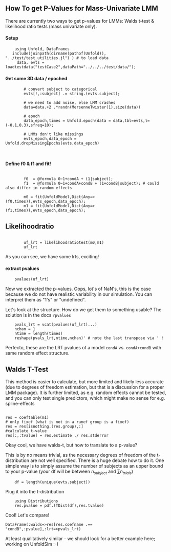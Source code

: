 ## How To get P-Values for Mass-Univariate LMM
There are currently two ways to get p-values for LMMs: Walds t-test & likelihood ratio tests (mass univariate only).

#### Setup
```@example Main
    using Unfold, DataFrames
   include(joinpath(dirname(pathof(Unfold)), "../test/test_utilities.jl") ) # to load data
     data, evts = loadtestdata("testCase2",dataPath="../../../test/data/");
```

#### Get some 3D data / epoched
```@example Main
        # convert subject to categorical
        evts[!,:subject] .= string.(evts.subject); 
   
        # we need to add noise, else LMM crashes
        data=data.+2 .*randn(MersenneTwister(1),size(data))
        
        # epoch
        data_epoch,times = Unfold.epoch(data = data,tbl=evts,τ=(-0.1,0.3),sfreq=10);
        
        # LMMs don't like missings
        evts_epoch,data_epoch = Unfold.dropMissingEpochs(evts,data_epoch) 



```

#### Define f0 & f1 and fit!
```@example Main

        f0  = @formula 0~1+condA + (1|subject);
        f1  = @formula 0~1+condA+condB + (1+condB|subject); # could also differ in random effects
            
        m0 = fit(UnfoldModel,Dict(Any=>(f0,times)),evts_epoch,data_epoch);
        m1 = fit(UnfoldModel,Dict(Any=>(f1,times)),evts_epoch,data_epoch);
```

## Likelihoodratio
```@example Main

        uf_lrt = likelihoodratiotest(m0,m1)
        uf_lrt
```
As you can see, we have some lrts, exciting!

#### extract pvalues
```@example Main
    pvalues(uf_lrt)
```
Now we extracted the p-values. Oops, lot's of NaN's, this is the case because we do not have realistic variability in our simulation. You can interpret them as "1's" or "undefined".

Let's look at the structure. How do we get them to something usable? The solution is in the docs `?pvalues`

```@example Main
    pvals_lrt = vcat(pvalues(uf_lrt)...)
    nchan = 1
    ntime = length(times)
    reshape(pvals_lrt,ntime,nchan)' # note the last transpose via ' !
```

Perfecto, these are the LRT pvalues of a model `condA` vs. `condA+condB` with same random effect structure.

## Walds T-Test
This method is easier to calculate, but more limited and likely less accurate (due to degrees of freedom estimation, but that is a discussion for a proper LMM package). It is further limited, as e.g. random effects cannot be tested, and you can only test single predictors, which might make no sense for e.g. spline-effects

```@example Main

res = coeftable(m1)
# only fixef (what is not in a ranef group is a fixef)
res = res[isnothing.(res.group),:] 
#calculate t-value
res[:,:tvalue] = res.estimate ./ res.stderror
``` 

Okay cool, we have walds-t, but how to translate to a p-value?

This is by no means trivial, as the necessary degrees of freedom of the t-distribution are not well specified. There is a huge debate how to do it.
One simple way is to simply assume the number of subjects as an upper bound to your p-value (your df will be between $n_{subject}$ and $\sum{n_{trials}}$)

```@example Main
    df = length(unique(evts.subject))
```
Plug it into the t-distribution
```@example Main
    using Distributions
    res.pvalue = pdf.(TDist(df),res.tvalue)

```

Cool! Let's compare!
```@example Main
DataFrame(:walds=>res[res.coefname .== "condB",:pvalue],:lrt=>pvals_lrt)
``` 
At least qualitatively similar - we should look for a better example here; working on UnfoldSim :-)
